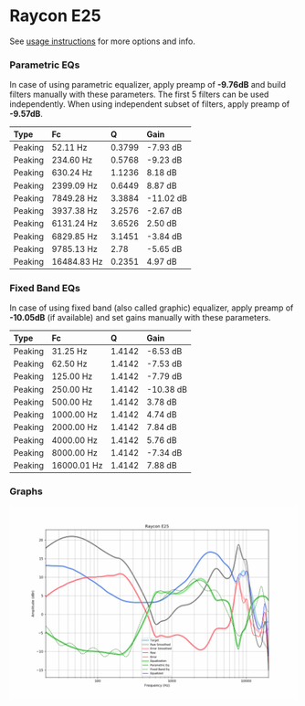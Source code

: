 # Raycon E25
See [usage instructions](https://github.com/jaakkopasanen/AutoEq#usage) for more options and info.

### Parametric EQs
In case of using parametric equalizer, apply preamp of **-9.76dB** and build filters manually
with these parameters. The first 5 filters can be used independently.
When using independent subset of filters, apply preamp of **-9.57dB**.

| Type    | Fc          |      Q | Gain      |
|:--------|:------------|:-------|:----------|
| Peaking | 52.11 Hz    | 0.3799 | -7.93 dB  |
| Peaking | 234.60 Hz   | 0.5768 | -9.23 dB  |
| Peaking | 630.24 Hz   | 1.1236 | 8.18 dB   |
| Peaking | 2399.09 Hz  | 0.6449 | 8.87 dB   |
| Peaking | 7849.28 Hz  | 3.3884 | -11.02 dB |
| Peaking | 3937.38 Hz  | 3.2576 | -2.67 dB  |
| Peaking | 6131.24 Hz  | 3.6526 | 2.50 dB   |
| Peaking | 6829.85 Hz  | 3.1451 | -3.84 dB  |
| Peaking | 9785.13 Hz  | 2.78   | -5.65 dB  |
| Peaking | 16484.83 Hz | 0.2351 | 4.97 dB   |

### Fixed Band EQs
In case of using fixed band (also called graphic) equalizer, apply preamp of **-10.05dB**
(if available) and set gains manually with these parameters.

| Type    | Fc          |      Q | Gain      |
|:--------|:------------|:-------|:----------|
| Peaking | 31.25 Hz    | 1.4142 | -6.53 dB  |
| Peaking | 62.50 Hz    | 1.4142 | -7.53 dB  |
| Peaking | 125.00 Hz   | 1.4142 | -7.79 dB  |
| Peaking | 250.00 Hz   | 1.4142 | -10.38 dB |
| Peaking | 500.00 Hz   | 1.4142 | 3.78 dB   |
| Peaking | 1000.00 Hz  | 1.4142 | 4.74 dB   |
| Peaking | 2000.00 Hz  | 1.4142 | 7.84 dB   |
| Peaking | 4000.00 Hz  | 1.4142 | 5.76 dB   |
| Peaking | 8000.00 Hz  | 1.4142 | -7.34 dB  |
| Peaking | 16000.01 Hz | 1.4142 | 7.88 dB   |

### Graphs
![](./Raycon%20E25.png)